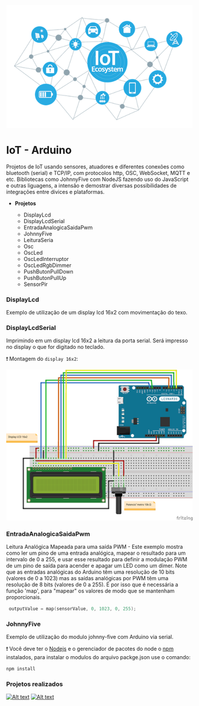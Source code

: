 
![alt text](https://github.com/houstonsantos/Arduino/blob/master/img/iot.png "Logo Title Text 2")


 <h1>IoT - Arduino</h1>
   
Projetos de IoT usando sensores, atuadores e diferentes conexões como bluetooth (serial) e TCP/IP, com protocolos http, OSC, WebSocket, MQTT e etc. Bibliotecas como JohnnyFive com NodeJS fazendo uso do JavaScript e outras liguagens, a intensão e demostrar diversas possibilidades de integrações entre divices e plataformas.


* **Projetos** 

    * DisplayLcd 
    * DisplayLcdSerial
    * EntradaAnalogicaSaidaPwm
    * JohnnyFive
    * LeituraSeria
    * Osc
    * OscLed
    * OscLedInterruptor
    * OscLedRgbDimmer
    * PushButonPullDown
    * PushButonPullUp
    * SensorPir

### DisplayLcd

Exemplo de utilização de um display lcd 16x2 com movimentação do texo.


### DisplayLcdSerial

Imprimindo em um display lcd 16x2 a leitura da porta serial. Será impresso no display o que for digitado no teclado. 

❗️ Montagem do ```display 16x2```:

![alt text](https://github.com/houstonsantos/Arduino/blob/master/img/display.png "Display")


### EntradaAnalogicaSaidaPwm

Leitura Analógica Mapeada para uma saída PWM - Este exemplo mostra como ler um pino de uma entrada analógica, mapear 
o resultado para um intervalo de 0 a 255, e usar esse resultado para definir a modulação PWM de um pino de saída 
para acender e apagar um LED como um dímer. Note que as entradas analógicas do Arduino têm uma resolução de 10 bits	
(valores de 0 a 1023) mas as saídas analógicas por PWM têm uma resolução de 8 bits (valores de 0 a 255). É por isso 
que é necessária a função 'map', para "mapear" os valores de modo que se mantenham proporcionais.

```C
 outputValue = map(sensorValue, 0, 1023, 0, 255);
 ```

 ### JohnnyFive

Exemplo de utilização do modulo johnny-five com Arduino via serial. 

❗️ Você deve ter o [Nodejs](https://nodejs.org/en/) e o gerenciador de pacotes do node o [npm](https://www.npmjs.com/) instalados, para instalar o modulos do arquivo packge.json use o comando:

 ```javascript
 npm install
 ```











<h3>Projetos realizados</h3>

[![Alt text](https://i.ytimg.com/vi/bxiT6m4V0zQ/hqdefault.jpg?sqp=-oaymwEXCNACELwBSFryq4qpAwkIARUAAIhCGAE=&rs=AOn4CLAAS1DTp2p8pIziuU-4SzAAVMacMw)](https://www.youtube.com/watch?v=bxiT6m4V0zQ&list=PLB3JsvtYkUUsx2X43MCU6g3JFl168cwRX)             [![Alt text](https://i.ytimg.com/vi/eRzkdTaYYJM/hqdefault.jpg?sqp=-oaymwEZCNACELwBSFXyq4qpAwsIARUAAIhCGAFwAQ==&rs=AOn4CLAmyjIfCawxpc4xU8EF_3RDss9i3g)](https://www.youtube.com/watch?v=eRzkdTaYYJM&list=PLB3JsvtYkUUsx2X43MCU6g3JFl168cwRX&index=3&t=0s)







